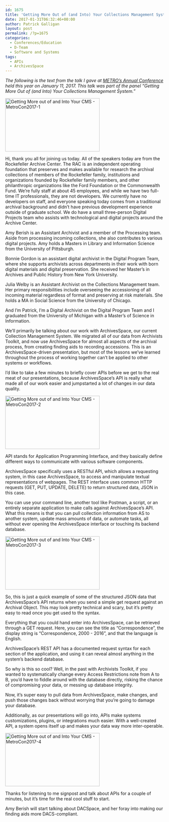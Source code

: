 ```yaml
---
id: 1675
title: 'Getting More Out of (and Into) Your Collections Management System: Introduction and APIs'
date: 2017-01-31T06:32:46+00:00
author: Patrick Galligan
layout: post
permalink: /?p=1675
categories:
  - Conferences/Education
  - D-Team
  - Software and Systems
tags:
  - APIs
  - ArchivesSpace
---
```

_The following is the text from the talk I gave at [METRO’s Annual Conference](http://metro.org/events/794/) held this year on January 11, 2017. This talk was part of the panel “Getting More Out of (and Into) Your Collections Management System.”_

<!--more-->

[<img class="aligncenter size-medium wp-image-1681" src="http://blog.rockarch.org/wp-content/uploads/2017/01/Getting-More-out-of-and-Into-Your-CMS-MetroCon2017-1-300x169.jpg" alt="Getting More out of and Into Your CMS - MetroCon2017-1" width="300" height="169" srcset="http://blog.rockarch.org/wp-content/uploads/2017/01/Getting-More-out-of-and-Into-Your-CMS-MetroCon2017-1-300x169.jpg 300w, http://blog.rockarch.org/wp-content/uploads/2017/01/Getting-More-out-of-and-Into-Your-CMS-MetroCon2017-1-768x432.jpg 768w, http://blog.rockarch.org/wp-content/uploads/2017/01/Getting-More-out-of-and-Into-Your-CMS-MetroCon2017-1-1024x576.jpg 1024w, http://blog.rockarch.org/wp-content/uploads/2017/01/Getting-More-out-of-and-Into-Your-CMS-MetroCon2017-1-500x281.jpg 500w" sizes="(max-width: 300px) 100vw, 300px" />](http://blog.rockarch.org/wp-content/uploads/2017/01/Getting-More-out-of-and-Into-Your-CMS-MetroCon2017-1.jpg)

<span style="font-weight: 400;">Hi, thank you all for joining us today. All of the speakers today are from the Rockefeller Archive Center. The RAC is </span><span style="font-weight: 400;">an independent operating foundation that preserves and makes available for research the archival collections of members of the Rockefeller family, institutions and organizations founded by Rockefeller family members, and other philanthropic organizations like the Ford Foundation or the Commonwealth Fund. We’re fully staff at about 45 employees, and while we have two full-time IT professionals, they are not developers. We currently have no developers on staff, and everyone speaking today comes from a traditional archival background and didn’t have previous development experience outside of graduate school. We do have a small three-person Digital Projects team who assists with technological and digital projects around the Archive Center.</span>

<span style="font-weight: 400;">Amy Berish is an Assistant Archivist and a member of the Processing team. Aside from processing incoming collections, she also contributes to various digital projects. Amy holds a Masters in Library and Information Science from the University of Pittsburgh.</span>

<span style="font-weight: 400;">Bonnie Gordon is an assistant digital archivist in the Digital Program Team, where she supports archivists across departments in their work with born digital materials and digital preservation. She received her Master’s in Archives and Public History from New York University.</span>

<span style="font-weight: 400;">Julia Welby is an Assistant Archivist on the Collections Management team. Her primary responsibilities include overseeing the accessioning of all incoming material regardless of format and preserving at risk materials. She holds a MA in Social Science from the University of Chicago.</span>

<span style="font-weight: 400;">And I’m Patrick, I’m a Digital Archivist on the Digital Program Team and I graduated from the University of Michigan with a Master’s of Science in Information.</span>

<span style="font-weight: 400;">We’ll primarily be talking about our work with ArchivesSpace, our current Collection Management System. We migrated all of our data from Archivists Toolkit, and now use ArchivesSpace for almost all aspects of the archival process, from creating finding aids to recording accessions. This is an ArchivesSpace-driven presentation, but most of the lessons we’ve learned throughout the process of working together can’t be applied to other systems or workflows.</span>

<span style="font-weight: 400;">I’d like to take a few minutes to briefly cover APIs before we get to the real meat of our presentations, because ArchivesSpace’s API is really what made all of our work easier and jumpstarted a lot of changes in our data quality.</span>

[<img class="aligncenter size-medium wp-image-1680" src="http://blog.rockarch.org/wp-content/uploads/2017/01/Getting-More-out-of-and-Into-Your-CMS-MetroCon2017-2-300x169.jpg" alt="Getting More out of and Into Your CMS - MetroCon2017-2" width="300" height="169" srcset="http://blog.rockarch.org/wp-content/uploads/2017/01/Getting-More-out-of-and-Into-Your-CMS-MetroCon2017-2-300x169.jpg 300w, http://blog.rockarch.org/wp-content/uploads/2017/01/Getting-More-out-of-and-Into-Your-CMS-MetroCon2017-2-768x432.jpg 768w, http://blog.rockarch.org/wp-content/uploads/2017/01/Getting-More-out-of-and-Into-Your-CMS-MetroCon2017-2-1024x576.jpg 1024w, http://blog.rockarch.org/wp-content/uploads/2017/01/Getting-More-out-of-and-Into-Your-CMS-MetroCon2017-2-500x281.jpg 500w" sizes="(max-width: 300px) 100vw, 300px" />](http://blog.rockarch.org/wp-content/uploads/2017/01/Getting-More-out-of-and-Into-Your-CMS-MetroCon2017-2.jpg)

<span style="font-weight: 400;">API stands for Application Programming Interface, and they basically define different ways to communicate with various software components.</span>

<span style="font-weight: 400;">ArchivesSpace specifically uses a RESTful API, which allows a requesting system, in this case ArchivesSpace, to access and manipulate textual representations of webpages. The REST interface uses common HTTP requests (GET, PUT, UPDATE, DELETE) to return structured data, JSON in this case. </span>

<span style="font-weight: 400;">You can use your command line, another tool like Postman, a script, or an entirely separate application to make calls against ArchivesSpace’s API. What this means is that you can pull collection information from AS to another system, update mass amounts of data, or automate tasks, all without ever opening the ArchivesSpace interface or touching its backend database.</span>

[<img class="aligncenter size-medium wp-image-1679" src="http://blog.rockarch.org/wp-content/uploads/2017/01/Getting-More-out-of-and-Into-Your-CMS-MetroCon2017-3-300x169.jpg" alt="Getting More out of and Into Your CMS - MetroCon2017-3" width="300" height="169" srcset="http://blog.rockarch.org/wp-content/uploads/2017/01/Getting-More-out-of-and-Into-Your-CMS-MetroCon2017-3-300x169.jpg 300w, http://blog.rockarch.org/wp-content/uploads/2017/01/Getting-More-out-of-and-Into-Your-CMS-MetroCon2017-3-768x432.jpg 768w, http://blog.rockarch.org/wp-content/uploads/2017/01/Getting-More-out-of-and-Into-Your-CMS-MetroCon2017-3-1024x576.jpg 1024w, http://blog.rockarch.org/wp-content/uploads/2017/01/Getting-More-out-of-and-Into-Your-CMS-MetroCon2017-3-500x281.jpg 500w" sizes="(max-width: 300px) 100vw, 300px" />](http://blog.rockarch.org/wp-content/uploads/2017/01/Getting-More-out-of-and-Into-Your-CMS-MetroCon2017-3.jpg)

<span style="font-weight: 400;">So, this is just a quick example of some of the structured JSON data that ArchivesSpace’s API returns when you send a simple get request against an Archival Object. This may look pretty technical and scary, but it’s pretty easy to read once you get used to the syntax.</span>

<span style="font-weight: 400;">Everything that you could hand enter into ArchivesSpace, can be retrieved through a GET request. Here, you can see the title as “Correspondence”, the display string is “Correspondence, 2000 - 2016”, and that the language is English. </span>

<span style="font-weight: 400;">ArchivesSpace’s REST API has a documented request syntax for each section of the application, and using it can reveal almost anything in the system’s backend database.</span>

<span style="font-weight: 400;">So why is this so cool? Well, in the past with Archivists Toolkit, if you wanted to systematically change every Access Restrictions note from A to B, you’d have to fiddle around with the database directly, risking the chance of compromising your data, or messing up database integrity.</span>

<span style="font-weight: 400;">Now, it’s super easy to pull data from ArchivesSpace, make changes, and push those changes back without worrying that you’re going to damage your database.</span>

<span style="font-weight: 400;">Additionally, as our presentations will go into, APIs make systems customizations, plugins, or integrations much easier. With a well-created API, a system opens itself up and makes your data way more inter-operable.</span>

[<img class="aligncenter size-medium wp-image-1678" src="http://blog.rockarch.org/wp-content/uploads/2017/01/Getting-More-out-of-and-Into-Your-CMS-MetroCon2017-4-300x169.jpg" alt="Getting More out of and Into Your CMS - MetroCon2017-4" width="300" height="169" srcset="http://blog.rockarch.org/wp-content/uploads/2017/01/Getting-More-out-of-and-Into-Your-CMS-MetroCon2017-4-300x169.jpg 300w, http://blog.rockarch.org/wp-content/uploads/2017/01/Getting-More-out-of-and-Into-Your-CMS-MetroCon2017-4-768x432.jpg 768w, http://blog.rockarch.org/wp-content/uploads/2017/01/Getting-More-out-of-and-Into-Your-CMS-MetroCon2017-4-1024x576.jpg 1024w, http://blog.rockarch.org/wp-content/uploads/2017/01/Getting-More-out-of-and-Into-Your-CMS-MetroCon2017-4-500x281.jpg 500w" sizes="(max-width: 300px) 100vw, 300px" />](http://blog.rockarch.org/wp-content/uploads/2017/01/Getting-More-out-of-and-Into-Your-CMS-MetroCon2017-4.jpg)

<span style="font-weight: 400;">Thanks for listening to me signpost and talk about APIs for a couple of minutes, but it’s time for the real cool stuff to start.</span>

<span style="font-weight: 400;">Amy Berish will start talking about DACSpace, and her foray into making our finding aids more DACS-compliant.</span>
